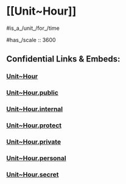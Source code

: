 
# [[Unit~Hour]] 

#is_a_/unit_/for_/time 

#has_/scale :: 3600 


## Confidential Links & Embeds: 

### [Unit~Hour](/_Standards/Unit/SI-Unit/derived_Unit/Unit~Hour.md) 

### [Unit~Hour.public](/_public/Unit/SI-Unit/derived_Unit/Unit~Hour.public.md) 

### [Unit~Hour.internal](/_internal/Unit/SI-Unit/derived_Unit/Unit~Hour.internal.md) 

### [Unit~Hour.protect](/_protect/Unit/SI-Unit/derived_Unit/Unit~Hour.protect.md) 

### [Unit~Hour.private](/_private/Unit/SI-Unit/derived_Unit/Unit~Hour.private.md) 

### [Unit~Hour.personal](/_personal/Unit/SI-Unit/derived_Unit/Unit~Hour.personal.md) 

### [Unit~Hour.secret](/_secret/Unit/SI-Unit/derived_Unit/Unit~Hour.secret.md)

